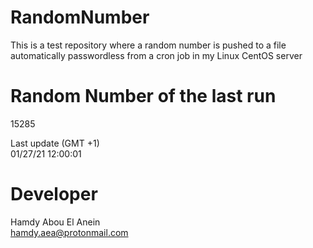 # RandomNumber    
This is a test repository where a random number is pushed to a file automatically passwordless from a cron job in my Linux CentOS server    
# Random Number of the last run   
15285
      
Last update (GMT +1)    
01/27/21 12:00:01
# Developer    
Hamdy Abou El Anein   
hamdy.aea@protonmail.com
